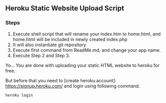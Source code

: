 ## Heroku Static Website Upload Script

### Steps
1. Execute shell script that will rename your index.htm to home.html, and home.html will be included in newly created index.php
2. It will also instantiate git repository
3. Execute first command from ReadMe.md, and change your app name.
4. Execute Step 2 and Step 3.

Yo... You are done with uploading your static HTML website to heroku for free.

But before that you need to [create heroku account]: https://signup.heroku.com/  and login using following command.
```
heroku login
```
